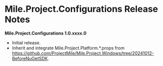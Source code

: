 ﻿# Mile.Project.Configurations Release Notes

**Mile.Project.Configurations 1.0.xxxx.0**

- Initial release.
- Inherit and integrate Mile.Project.Platform.*.props from
  https://github.com/ProjectMile/Mile.Project.Windows/tree/20241012-BeforeNuGetSDK.
